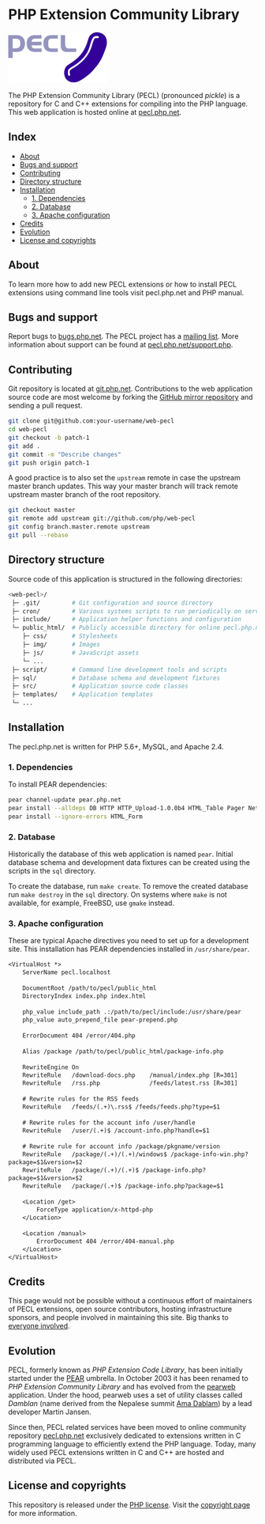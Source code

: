 # PHP Extension Community Library

[![PECL](/public_html/img/pecl.svg "PECL")](https://pecl.php.net)

The PHP Extension Community Library (PECL) (pronounced *pickle*) is a repository
for C and C++ extensions for compiling into the PHP language. This web application
is hosted online at [pecl.php.net](https://pecl.php.net).

## Index

* [About](#about)
* [Bugs and support](#bugs-and-support)
* [Contributing](#contributing)
* [Directory structure](#directory-structure)
* [Installation](#installation)
  * [1. Dependencies](#1-dependencies)
  * [2. Database](#2-database)
  * [3. Apache configuration](#3-apache-configuration)
* [Credits](#credits)
* [Evolution](#evolution)
* [License and copyrights](#license-and-copyrights)

## About

To learn more how to add new PECL extensions or how to install PECL extensions
using command line tools visit pecl.php.net and PHP manual.

## Bugs and support

Report bugs to [bugs.php.net](https://bugs.php.net/report.php). The PECL project
has a [mailing list](http://news.php.net/php.pecl.dev). More information about
support can be found at [pecl.php.net/support.php](https://pecl.php.net/support.php).

## Contributing

Git repository is located at [git.php.net](https://git.php.net/?p=web/pecl.git).
Contributions to the web application source code are most welcome by forking the
[GitHub mirror repository](https://github.com/php/web-pecl) and sending a pull
request.

```bash
git clone git@github.com:your-username/web-pecl
cd web-pecl
git checkout -b patch-1
git add .
git commit -m "Describe changes"
git push origin patch-1
```

A good practice is to also set the `upstream` remote in case the upstream master
branch updates. This way your master branch will track remote upstream master
branch of the root repository.

```bash
git checkout master
git remote add upstream git://github.com/php/web-pecl
git config branch.master.remote upstream
git pull --rebase
```

## Directory structure

Source code of this application is structured in the following directories:

```bash
<web-pecl>/
 ├─ .git/         # Git configuration and source directory
 ├─ cron/         # Various systems scripts to run periodically on server
 ├─ include/      # Application helper functions and configuration
 └─ public_html/  # Publicly accessible directory for online pecl.php.net
    ├─ css/       # Stylesheets
    ├─ img/       # Images
    ├─ js/        # JavaScript assets
    └─ ...
 ├─ script/       # Command line development tools and scripts
 ├─ sql/          # Database schema and development fixtures
 ├─ src/          # Application source code classes
 ├─ templates/    # Application templates
 └─ ...
```

## Installation

The pecl.php.net is written for PHP 5.6+, MySQL, and Apache 2.4.

### 1. Dependencies

To install PEAR dependencies:

```bash
pear channel-update pear.php.net
pear install --alldeps DB HTTP HTTP_Upload-1.0.0b4 HTML_Table Pager Net_URL HTML_Form
pear install --ignore-errors HTML_Form
```

### 2. Database

Historically the database of this web application is named `pear`. Initial
database schema and development data fixtures can be created using the scripts
in the `sql` directory.

To create the database, run `make create`. To remove the created database run
`make destroy` in the `sql` directory. On systems where `make` is not available,
for example, FreeBSD, use `gmake` instead.

### 3. Apache configuration

These are typical Apache directives you need to set up for a development site.
This installation has PEAR dependencies installed in `/usr/share/pear`.

```apacheconf
<VirtualHost *>
    ServerName pecl.localhost

    DocumentRoot /path/to/pecl/public_html
    DirectoryIndex index.php index.html

    php_value include_path .:/path/to/pecl/include:/usr/share/pear
    php_value auto_prepend_file pear-prepend.php

    ErrorDocument 404 /error/404.php

    Alias /package /path/to/pecl/public_html/package-info.php

    RewriteEngine On
    RewriteRule   /download-docs.php    /manual/index.php [R=301]
    RewriteRule   /rss.php              /feeds/latest.rss [R=301]

    # Rewrite rules for the RSS feeds
    RewriteRule   /feeds/(.+)\.rss$ /feeds/feeds.php?type=$1

    # Rewrite rules for the account info /user/handle
    RewriteRule   /user/(.+)$ /account-info.php?handle=$1

    # Rewrite rule for account info /package/pkgname/version
    RewriteRule   /package/(.+)/(.+)/windows$ /package-info-win.php?package=$1&version=$2
    RewriteRule   /package/(.+)/(.+)$ /package-info.php?package=$1&version=$2
    RewriteRule   /package/(.+)$ /package-info.php?package=$1

    <Location /get>
        ForceType application/x-httpd-php
    </Location>

    <Location /manual>
        ErrorDocument 404 /error/404-manual.php
    </Location>
</VirtualHost>
```

## Credits

This page would not be possible without a continuous effort of maintainers of
PECL extensions, open source contributors, hosting infrastructure sponsors, and
people involved in maintaining this site. Big thanks to
[everyone involved](https://pecl.php.net/credits.php).

## Evolution

PECL, formerly known as *PHP Extension Code Library*, has been initially started
under the [PEAR](https://pear.php.net) umbrella. In October 2003 it has been
renamed to *PHP Extension Community Library* and has evolved from the
[pearweb](https://github.com/pear/pearweb) application. Under the hood, pearweb
uses a set of utility classes called *Damblan* (name derived from the
Nepalese summit [Ama Dablam](https://www.summitpost.org/ama-dablam/150234)) by a
lead developer Martin Jansen.

Since then, PECL related services have been moved to online community repository
[pecl.php.net](https://pecl.php.net/) exclusively dedicated to extensions written
in C programming language to efficiently extend the PHP language. Today, many
widely used PECL extensions written in C and C++ are hosted and distributed via
PECL.

## License and copyrights

This repository is released under the [PHP license](LICENSE). Visit the
[copyright page](https://pecl.php.net/copyright.php) for more information.
